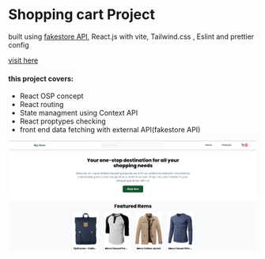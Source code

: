<h1>Shopping cart Project</h1>
<p>built using <a href="https://fakestoreapi.com">fakestore API</a>, React.js with vite, Tailwind.css , Eslint and prettier config</p>

<a href="https://erandomshop.netlify.app/">visit here</a>
<h4>this project covers: </h4>
<ul>
    <li>React OSP concept</li>
    <li>React routing</li>
    <li>State managment using Context API</li>
    <li>React proptypes checking</li>
    <li>front end data fetching with external API(fakestore API)</li>
</ul>
<img src="store.png">

